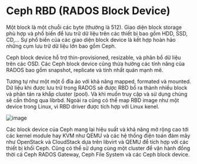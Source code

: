 # Ceph RBD (RADOS Block Device)

Một block là một chuỗi các byte (thường là 512). Giao diện block storage phù hợp và phổ biến để lưu trữ dữ liệu trên các thiết bị bao gồm HDD, SSD, CD,...
Sự phổ biến của các giao diện block device là kết hợp hoàn hảo những cụm lưu trữ dữ liệu lớn bao gồm Ceph.

Ceph block device hỗ trợ thin-provisioned, resizable, và phân bổ dữ liệu trên các OSD.
Các Ceph block device cũng thừa hưởng các tính năng của RADOS bao gồm snapshot, replicate và tính nhất quán mạnh mẽ.

Tương tự như một một ổ đĩa ảo với khả năng mapped, formated và mounted. Dữ liệu khi được lưu trữ trong RADOS sẽ được RBD bổ ra thành nhiều block và phân tán ra khắp cluster (pool). Và khi muốn truy cập và sử dụng chúng sẽ cần thông qua librbd. Ngoài ra cũng có thể map RBD image như một device trong Linux, vì RBD driver được tích hợp với Linux kenel.

![image](https://user-images.githubusercontent.com/83684068/128803923-450528df-6cf7-4f60-8b10-32be23d1e300.png)

Các block device của Ceph mang lại hiệu suất và khả năng mở rộng cao tới các kernel module hay KVM như QEMU và các hệ thống điện toán đám mây như OpenStack và CloudStack dựa trên libvirt và QEMU để tích hợp với các thiết bị khối Ceph.
Cũng có thể sử dụng cùng một cluster để vận hành đồng thời cả Ceph RADOS Gateway, Ceph File System và các Ceph block device.
